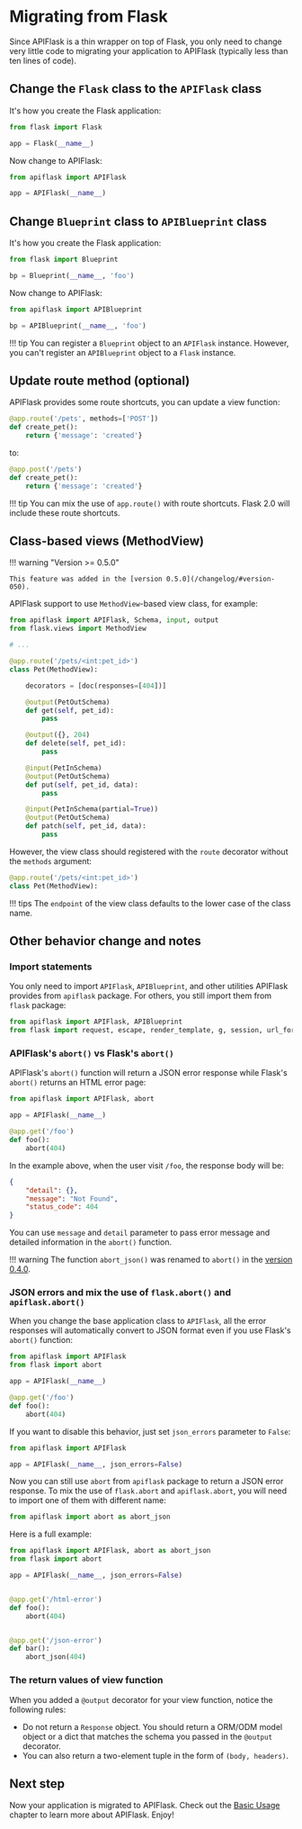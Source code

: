 # Migrating from Flask

Since APIFlask is a thin wrapper on top of Flask, you only need to change very little
code to migrating your application to APIFlask (typically less than ten lines of code).

## Change the `Flask` class to the `APIFlask` class

It's how you create the Flask application:

```python
from flask import Flask

app = Flask(__name__)
```

Now change to APIFlask:

```python
from apiflask import APIFlask

app = APIFlask(__name__)
```

## Change `Blueprint` class to `APIBlueprint` class

It's how you create the Flask application:

```python
from flask import Blueprint

bp = Blueprint(__name__, 'foo')
```

Now change to APIFlask:

```python
from apiflask import APIBlueprint

bp = APIBlueprint(__name__, 'foo')
```

!!! tip
    You can register a `Blueprint` object to an `APIFlask` instance. However, you
    can't register an `APIBlueprint` object to a `Flask` instance.

## Update route method (optional)

APIFlask provides some route shortcuts, you can update a view function:

```python hl_lines="1"
@app.route('/pets', methods=['POST'])
def create_pet():
    return {'message': 'created'}
```

to:

```python hl_lines="1"
@app.post('/pets')
def create_pet():
    return {'message': 'created'}
```

!!! tip
    You can mix the use of `app.route()` with route shortcuts. Flask 2.0 will include
    these route shortcuts.

## Class-based views (MethodView)

!!! warning "Version >= 0.5.0"

    This feature was added in the [version 0.5.0](/changelog/#version-050).

APIFlask support to use `MethodView`-based view class, for example:

```python
from apiflask import APIFlask, Schema, input, output
from flask.views import MethodView

# ...

@app.route('/pets/<int:pet_id>')
class Pet(MethodView):

    decorators = [doc(responses=[404])]

    @output(PetOutSchema)
    def get(self, pet_id):
        pass

    @output({}, 204)
    def delete(self, pet_id):
        pass

    @input(PetInSchema)
    @output(PetOutSchema)
    def put(self, pet_id, data):
        pass

    @input(PetInSchema(partial=True))
    @output(PetOutSchema)
    def patch(self, pet_id, data):
        pass
```

However, the view class should registered with the `route` decorator without the
`methods` argument:

```python hl_line="1"
@app.route('/pets/<int:pet_id>')
class Pet(MethodView):
```

!!! tips
    The `endpoint` of the view class defaults to the lower case of the class name.

## Other behavior change and notes

### Import statements

You only need to import `APIFlask`, `APIBlueprint`, and other utilities APIFlask
provides from `apiflask` package. For others, you still import them from `flask` package:

```python
from apiflask import APIFlask, APIBlueprint
from flask import request, escape, render_template, g, session, url_for
```

### APIFlask's `abort()` vs Flask's `abort()`

APIFlask's `abort()` function will return a JSON error response while Flask's `abort()`
returns an HTML error page:

```python
from apiflask import APIFlask, abort

app = APIFlask(__name__)

@app.get('/foo')
def foo():
    abort(404)
```

In the example above, when the user visit `/foo`, the response body will be:

```json
{
    "detail": {},
    "message": "Not Found",
    "status_code": 404
}
```

You can use `message` and `detail` parameter to pass error message and detailed
information in the `abort()` function.

!!! warning
    The function `abort_json()` was renamed to `abort()` in the
    [version 0.4.0](/changelog/#version-040).

### JSON errors and mix the use of `flask.abort()` and `apiflask.abort()`

When you change the base application class to `APIFlask`, all the error responses
will automatically convert to JSON format even if you use Flask's `abort()` function:

```python
from apiflask import APIFlask
from flask import abort

app = APIFlask(__name__)

@app.get('/foo')
def foo():
    abort(404)
```

If you want to disable this behavior, just set `json_errors` parameter to `False`:

```python hl_lines="3"
from apiflask import APIFlask

app = APIFlask(__name__, json_errors=False)
```

Now you can still use `abort` from `apiflask` package to return a JSON error
response. To mix the use of `flask.abort` and `apiflask.abort`, you will need to import one
of them with different name:

```python
from apiflask import abort as abort_json
```

Here is a full example:

```python hl_lines="1 14"
from apiflask import APIFlask, abort as abort_json
from flask import abort

app = APIFlask(__name__, json_errors=False)


@app.get('/html-error')
def foo():
    abort(404)


@app.get('/json-error')
def bar():
    abort_json(404)
```

### The return values of view function

When you added a `@output` decorator for your view function, notice the
following rules:

- Do not return a `Response` object. You should return a ORM/ODM model object or
a dict that matches the schema you passed in the `@output` decorator.
- You can also return a two-element tuple in the form of `(body, headers)`.

## Next step

Now your application is migrated to APIFlask. Check out the
[Basic Usage](/usage) chapter to learn more about APIFlask. Enjoy!
